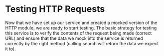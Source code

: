 # Testing HTTP Requests

Now that we have set up our service and created a mocked version of the HTTP module, we are ready to start testing. The basic strategy for testing this service is to verify the contents of the request being made (correct URL) and ensure that the data we mock into the service is returned correctly by the right method (calling search will return the data we expect it to).
